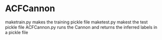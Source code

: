 # ACFCannon
maketrain.py makes the training pickle file
maketest.py makest the test pickle file
ACFCannon.py runs the Cannon and returns the inferred labels in a pickle file 
